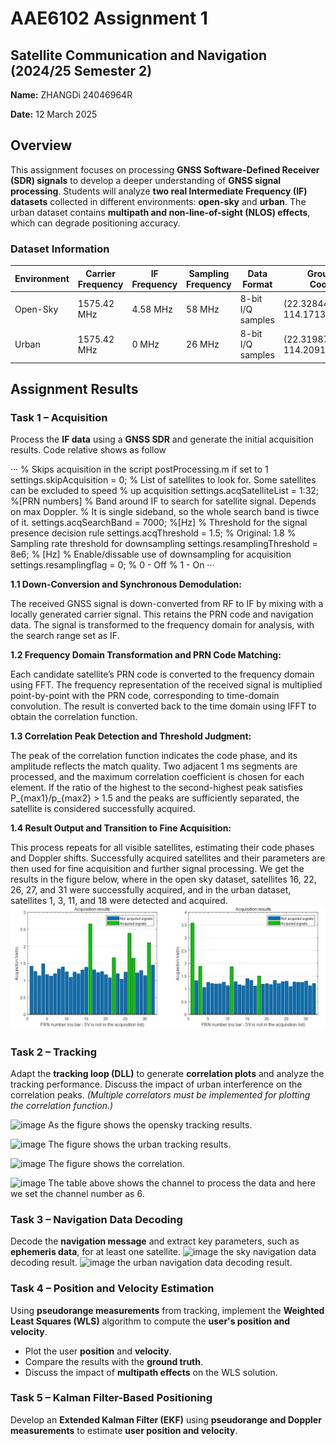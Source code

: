 # AAE6102 Assignment 1

## Satellite Communication and Navigation (2024/25 Semester 2)
 
**Name:** ZHANGDi 24046964R

**Date:** 12 March 2025  

## Overview  
This assignment focuses on processing **GNSS Software-Defined Receiver (SDR) signals** to develop a deeper understanding of **GNSS signal processing**. Students will analyze **two real Intermediate Frequency (IF) datasets** collected in different environments: **open-sky** and **urban**. The urban dataset contains **multipath and non-line-of-sight (NLOS) effects**, which can degrade positioning accuracy.

### Dataset Information  

| Environment | Carrier Frequency | IF Frequency | Sampling Frequency | Data Format | Ground Truth Coordinates | Data Length | Collection Date (UTC) |
|------------|------------------|--------------|-------------------|------------|-----------------------|------------|-----------------|
| Open-Sky  | 1575.42 MHz | 4.58 MHz | 58 MHz | 8-bit I/Q samples | (22.328444770087565, 114.1713630049711) | 90 seconds | 14/10/2021 12.21pm|
| Urban     | 1575.42 MHz | 0 MHz | 26 MHz | 8-bit I/Q samples | (22.3198722, 114.209101777778) | 90 seconds | 07/06/2019 04.49am |


## Assignment Results  

### **Task 1 – Acquisition**  
Process the **IF data** using a **GNSS SDR** and generate the initial acquisition results. Code relative shows as follow

···
% Skips acquisition in the script postProcessing.m if set to 1
settings.skipAcquisition    = 0;
% List of satellites to look for. Some satellites can be excluded to speed
% up acquisition
settings.acqSatelliteList   = 1:32;         %[PRN numbers]
% Band around IF to search for satellite signal. Depends on max Doppler.
% It is single sideband, so the whole search band is tiwce of it.
settings.acqSearchBand      = 7000;           %[Hz]
% Threshold for the signal presence decision rule
settings.acqThreshold       = 1.5; % Original: 1.8
% Sampling rate threshold for downsampling 
settings.resamplingThreshold    = 8e6;            % [Hz]
% Enable/dissable use of downsampling for acquisition
settings.resamplingflag         = 0;              % 0 - Off
                                                  % 1 - On
···

**1.1 Down-Conversion and Synchronous Demodulation:**

The received GNSS signal is down-converted from RF to IF by mixing with a locally generated carrier signal. This retains the PRN code and navigation data. The signal is transformed to the frequency domain for analysis, with the search range set as IF.

**1.2 Frequency Domain Transformation and PRN Code Matching:**

Each candidate satellite’s PRN code is converted to the frequency domain using FFT. The frequency representation of the received signal is multiplied point-by-point with the PRN code, corresponding to time-domain convolution. The result is converted back to the time domain using IFFT to obtain the correlation function.

**1.3 Correlation Peak Detection and Threshold Judgment:**

The peak of the correlation function indicates the code phase, and its amplitude reflects the match quality. Two adjacent 1 ms segments are processed, and the maximum correlation coefficient is chosen for each element. If the ratio of the highest to the second-highest peak satisfies P_{max1}/p_{max2} > 1.5 and the peaks are sufficiently separated, the satellite is considered successfully acquired.

**1.4 Result Output and Transition to Fine Acquisition:**

This process repeats for all visible satellites, estimating their code phases and Doppler shifts. Successfully acquired satellites and their parameters are then used for fine acquisition and further signal processing.
We get the results in the figure below, where in the open sky dataset, satellites 16, 22, 26, 27, and 31 were successfully acquired, and in the urban dataset, satellites 1, 3, 11, and 18 were detected and acquired.
![image](https://github.com/sinsin1998/Assignment_1/blob/main/figures/Task%201/acquisition%20result%20sky%20and%20urban.png)

### **Task 2 – Tracking**  
Adapt the **tracking loop (DLL)** to generate **correlation plots** and analyze the tracking performance. Discuss the impact of urban interference on the correlation peaks. *(Multiple correlators must be implemented for plotting the correlation function.)* 

![image](https://github.com/user-attachments/assets/b3c0b98d-828e-4d8b-ba7a-0813caf2f41b)
As the figure shows the opensky tracking results.

![image](https://github.com/user-attachments/assets/b97702bd-4bd8-4f19-97cb-59b79851a367)
The figure shows the urban tracking results.

![image](https://github.com/user-attachments/assets/5113d387-adf8-4a16-a9a4-e15f4db802c0)
The figure shows the correlation.

![image](https://github.com/user-attachments/assets/1bc3f6af-932d-4be6-8669-8db4052dd0b9)
The table above shows the channel to process the data and here we set the channel number as 6.
### **Task 3 – Navigation Data Decoding**  
Decode the **navigation message** and extract key parameters, such as **ephemeris data**, for at least one satellite.
![image](https://github.com/user-attachments/assets/178c9cc9-271c-43ae-8dcf-892afebdf901)
the sky navigation data decoding result.
![image](https://github.com/user-attachments/assets/6b4f72ac-18c4-483d-85ca-335dffa81541)
the urban navigation data decoding result.
### **Task 4 – Position and Velocity Estimation**  
Using **pseudorange measurements** from tracking, implement the **Weighted Least Squares (WLS)** algorithm to compute the **user's position and velocity**.  
- Plot the user **position** and **velocity**.  
- Compare the results with the **ground truth**.  
- Discuss the impact of **multipath effects** on the WLS solution.

### **Task 5 – Kalman Filter-Based Positioning**  
Develop an **Extended Kalman Filter (EKF)** using **pseudorange and Doppler measurements** to estimate **user position and velocity**.



